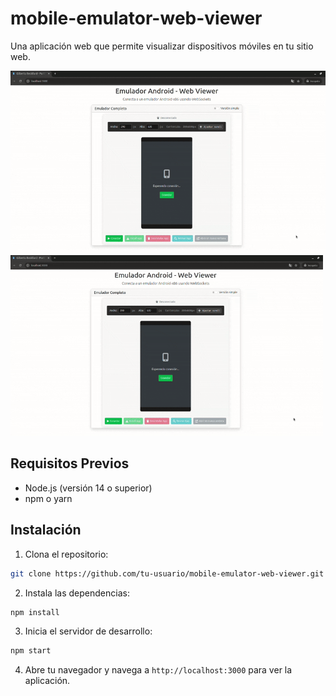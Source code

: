 # mobile-emulator-web-viewer

Una aplicación web que permite visualizar dispositivos móviles en tu sitio web.

![image](image.gif)
<img src="image.gif" width="500" alt="image">


## Requisitos Previos

- Node.js (versión 14 o superior)
- npm o yarn

## Instalación

1. Clona el repositorio:

```bash
git clone https://github.com/tu-usuario/mobile-emulator-web-viewer.git
```

2. Instala las dependencias:

```bash
npm install
```

3. Inicia el servidor de desarrollo:

```bash
npm start
```

4. Abre tu navegador y navega a `http://localhost:3000` para ver la aplicación.

